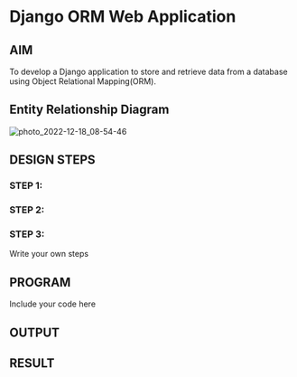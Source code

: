 # Django ORM Web Application

## AIM
To develop a Django application to store and retrieve data from a database using Object Relational Mapping(ORM).

## Entity Relationship Diagram
![photo_2022-12-18_08-54-46](https://user-images.githubusercontent.com/118708467/208279960-252821cf-91ea-4aef-ba3d-4445870e176b.jpg)



## DESIGN STEPS

### STEP 1:

### STEP 2:

### STEP 3:

Write your own steps

## PROGRAM

Include your code here

## OUTPUT



## RESULT
